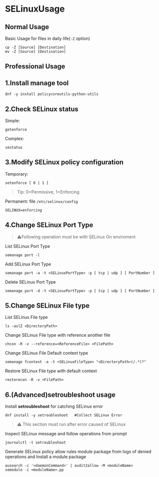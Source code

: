 # SELinuxUsage

## Normal Usage

Basic Usage for files in daily life(`-Z` option)

```
cp -Z [Source] [Destination]
mv -Z [Source] [Destination]
```

## Professional Usage

## 1.Install manage tool

```
dnf -y install policycoreutils-python-utils
```

## 2.Check SELinux status

Simple:
```
getenforce
```

Complex:
```
sestatus
```

## 3.Modify SELinux policy configuration

Temporary:
```
setenforce [ 0 | 1 ]
```

>Tip: 0=Permissive, 1=Enforcing

Permanent:
file `/etc/selinux/config`
```
SELINUX=enforcing
```

## 4.Change SELinux Port Type

>:warning:Following operation must be with SELinux On enviroment

List SELinux Port Type
```
semanage port -l
```

Add SELinux Port Type

```
semanage port -a -t <SELinuxPortType> -p [ tcp | udp ] [ PortNumber ]
```

Delete SELinux Port Type
```
semanage port -d -t <SELinuxPortType> -p [ tcp | udp ] [ PortNumber ]
```

## 5.Change SELinux File type

List SELinux File type
```
ls -aslZ <DirectoryPath>
```

Change SELinux File type with reference another file
```
chcon -R -v --reference=<ReferenceFile> <FilePath>
```

Change SELinux File Default context type
```
semanage fcontext -a -t <SELinuxFileType> "<DirectoryPath>(/.*)?"
```

Restore SELinux File type with default context
```
restorecon -R -v <FilePath>
```

## 6.(Advanced)setroubleshoot usage

Install **setroubleshoot** for catching SELinux error

```
dnf install -y setroubleshoot	#Collect SELinux Error
```

>:warning: This section must run after error caused of SELinux

Inspect SELinux message and follow operations from prompt

```
journalctl -t setroubleshoot
```

Generate SELinux policy allow rules module package from logs of denied operations and Install a module package
```
ausearch -c '<daemonCommand>' | audit2allow -M <moduleName>
semodule -i <moduleName>.pp
```
